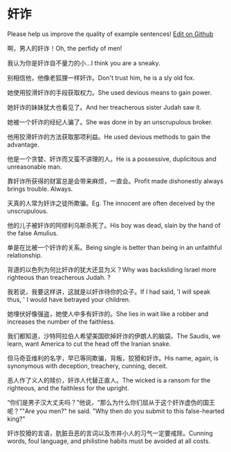 # 奸诈

Please help us improve the quality of example sentences! [Edit on Github](https://github.com/jiyushe/jiyu-example-sentence-source/blob/main/chinese/jianzha.md)

<p><span class="chinese">啊，男人的奸诈！</span><span class="english">Oh, the perfidy of men!</span></p>

<p><span class="chinese">我认为你是奸诈自不量力的小…</span><span class="english">I think you are a sneaky.</span></p>

<p><span class="chinese">别相信他，他像老狐狸一样奸诈。</span><span class="english">Don't trust him, he is a sly old fox.</span></p>

<p><span class="chinese">她使用狡滑奸诈的手段获取权力。</span><span class="english">She used devious means to gain power.</span></p>

<p><span class="chinese">她奸诈的妹妹犹大也看见了。</span><span class="english">And her treacherous sister Judah saw it.</span></p>

<p><span class="chinese">她被一个奸诈的经纪人骗了。</span><span class="english">She was done in by an unscrupulous broker.</span></p>

<p><span class="chinese">他用狡滑奸诈的方法获取那项利益。</span><span class="english">He used devious methods to gain the advantage.</span></p>

<p><span class="chinese">他是一个贪婪、奸诈而又蛮不讲理的人。</span><span class="english">He is a possessive, duplicitous and unreasonable man.</span></p>

<p><span class="chinese">靠奸诈所获得的财富总是会带来麻烦，一直会。</span><span class="english">Profit made dishonestly always brings trouble. Always.</span></p>

<p><span class="chinese">天真的人常为奸诈之徒所欺骗。</span><span class="english">Eg. The innocent are often deceived by the unscrupulous.</span></p>

<p><span class="chinese">他的儿子被奸诈的阿缪利乌斯杀死了。</span><span class="english">His boy was dead, slain by the hand of the false Amulius.</span></p>

<p><span class="chinese">单是在比被一个奸诈的关系。</span><span class="english">Being single is better than being in an unfaithful relationship.</span></p>

<p><span class="chinese">背道的以色列为何比奸诈的犹大还显为义？</span><span class="english">Why was backsliding Israel more righteous than treacherous Judah. ?</span></p>

<p><span class="chinese">我若说，我要这样讲，这就是以奸诈待你的众子。</span><span class="english">If I had said, 'I will speak thus, ' I would have betrayed your children.</span></p>

<p><span class="chinese">她埋伏好像强盗，她使人中多有奸诈的。</span><span class="english">She lies in wait like a robber and increases the number of the faithless.</span></p>

<p><span class="chinese">我们都知道，沙特阿拉伯人希望美国砍掉奸诈的伊朗人的脑袋。</span><span class="english">The Saudis, we learn, want America to cut the head off the Iranian snake.</span></p>

<p><span class="chinese">但马奇亚维利的名字，早已等同欺骗，背叛，狡猾和奸诈。</span><span class="english">His name, again, is synonymous with deception, treachery, cunning, deceit.</span></p>

<p><span class="chinese">恶人作了义人的赎价，奸诈人代替正直人。</span><span class="english">The wicked is a ransom for the righteous, and the faithless for the upright.</span></p>

<p><span class="chinese">“你们是男子汉大丈夫吗？”他说，“那么为什么你们屈从于这个奸诈虚伪的国王呢？”</span><span class="english">"Are you men?" he said. "Why then do you submit to this false-hearted king?"</span></p>

<p><span class="chinese">奸诈狡猾的言语，肮脏丑恶的言词以及市井小人的习气一定要戒除。</span><span class="english">Cunning words, foul language, and philistine habits must be avoided at all costs.</span></p>


